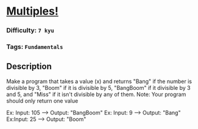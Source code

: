 # [Multiples!](https://www.codewars.com/kata/55a8a36703fe4c45ed00005b)

### Difficulty: `7 kyu`

### Tags: `Fundamentals` 

## Description

Make a program that takes a value (x) and returns "Bang" if the number is divisible by 3, "Boom" if it is divisible by 5, "BangBoom" if it divisible by 3 and 5, and "Miss" if it isn't divisible by any of them. Note: Your program should only return one value

Ex: Input: 105 --> Output: "BangBoom" Ex: Input: 9 --> Output: "Bang" Ex:Input: 25 --> Output: "Boom"


